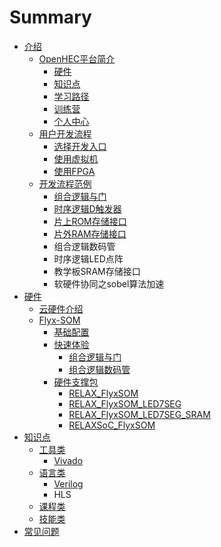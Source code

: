 # Summary

* [ 介绍](README.md)
  * [OpenHEC平台简介](openhecping-tai-jian-jie.md)
    * [硬件](openhecping-tai-jian-jie/zi-yuan.md)
    * [知识点](openhecping-tai-jian-jie/zhi-shi-dian.md)
    * [学习路径](openhecping-tai-jian-jie/xue-xi-lu-jing.md)
    * [训练营](openhecping-tai-jian-jie/xun-lian-ying.md)
    * [个人中心](openhecping-tai-jian-jie/ge-ren-zhong-xin.md)
  * [用户开发流程](yong-hu-kai-fa-liu-cheng.md)
    * [选择开发入口](yong-hu-kai-fa-liu-cheng/odisk.md)
    * [使用虚拟机](yong-hu-kai-fa-liu-cheng/edakai-fa-gong-ju-yun.md)
    * [使用FPGA](yong-hu-kai-fa-liu-cheng/fpgaying-jian-yun.md)
  * [开发流程范例](kai-fa-liu-cheng-fan-li.md)
    * [组合逻辑与门](kai-fa-liu-cheng-fan-li/zu-he-luo-ji-yu-men.md)
    * [时序逻辑D触发器](kai-fa-liu-cheng-fan-li/shi-xu-luo-ji-d-hong-fa-qi.md)
    * [片上ROM存储接口](kai-fa-liu-cheng-fan-li/pian-shang-rom-cun-chu-jie-kou.md)
    * [片外RAM存储接口](kai-fa-liu-cheng-fan-li/pian-wai-ram-cun-chu-jie-kou.md)
    * 组合逻辑数码管
    * 时序逻辑LED点阵
    * 教学板SRAM存储接口
    * 软硬件协同之sobel算法加速
* [硬件](ying-jian.md)
  * [云硬件介绍](ying-jian/yun-ying-jian-jie-shao.md)
  * [Flyx-SOM](ying-jian/flyx-somji-chu-pei-zhi.md)
    * [基础配置](ying-jian/flyx-somji-chu-pei-zhi/ji-chu-pei-zhi.md)
    * [快速体验](ying-jian/kuai-su-ti-yan.md)
      * [组合逻辑与门](ying-jian/kuai-su-ti-yan/zu-he-luo-ji-yu-men.md)
      * [组合逻辑数码管](ying-jian/kuai-su-ti-yan/zu-he-luo-ji-shu-ma-guan.md)
    * [硬件支撑包](ying-jian/flyx-somji-chu-pei-zhi/ying-jian-zhi-cheng-bao.md)
      * [RELAX\_FlyxSOM](ying-jian/flyx-somji-chu-pei-zhi/ying-jian-zhi-cheng-bao/shi-yan-zhi-cheng-bao-relax-flyxsom-ru-men-shou-ce.md)
      * [RELAX\_FlyxSOM\_LED7SEG](ying-jian/flyx-somji-chu-pei-zhi/ying-jian-zhi-cheng-bao/shi-yan-zhi-cheng-bao-relax-flyxsom-led7seg-ru-men-shou-ce.md)
      * [RELAX\_FlyxSOM\_LED7SEG\_SRAM](ying-jian/flyx-somji-chu-pei-zhi/ying-jian-zhi-cheng-bao/shi-yan-zhi-cheng-bao-relax-flyxsom-led7seg-sram-ru-men-shou-ce.md)
      * [RELAXSoC\_FlyxSOM](ying-jian/flyx-somji-chu-pei-zhi/ying-jian-zhi-cheng-bao/xiang-mu-zhi-cheng-bao-relaxsoc-flyxsom-ru-men-shou-ce.md)
* [知识点](zhi-shi-dian.md)
  * [工具类](zhi-shi-dian/gong-ju-lei.md)
    * [Vivado](zhi-shi-dian/gong-ju-lei/vivado.md)
  * [语言类](zhi-shi-dian/yu-yan-lei.md)
    * [Verilog](zhi-shi-dian/yu-yan-lei/hdl.md)
    * HLS
  * [课程类](zhi-shi-dian/ke-cheng-lei.md)
  * [技能类](zhi-shi-dian/ji-neng-lei.md)
* [常见问题](chang-jian-wen-ti.md)

